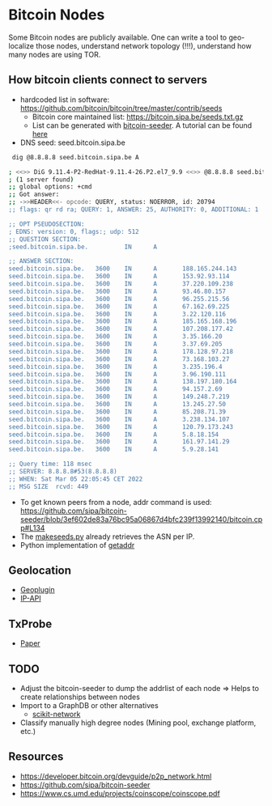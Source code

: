 # Bitcoin Nodes

Some Bitcoin nodes are publicly available. 
One can write a tool to geo- localize those nodes, understand network topology (!!!), understand how many nodes are using TOR.

## How bitcoin clients connect to servers
- hardcoded list in software: https://github.com/bitcoin/bitcoin/tree/master/contrib/seeds
  - Bitcoin core maintained list: https://bitcoin.sipa.be/seeds.txt.gz
  - List can be generated with [bitcoin-seeder](https://github.com/sipa/bitcoin-seeder). A tutorial can be found [here](https://bitcoindev.network/bitcoin-network-statistics/)
- DNS seed: seed.bitcoin.sipa.be
```bash
 dig @8.8.8.8 seed.bitcoin.sipa.be A

; <<>> DiG 9.11.4-P2-RedHat-9.11.4-26.P2.el7_9.9 <<>> @8.8.8.8 seed.bitcoin.sipa.be A
; (1 server found)
;; global options: +cmd
;; Got answer:
;; ->>HEADER<<- opcode: QUERY, status: NOERROR, id: 20794
;; flags: qr rd ra; QUERY: 1, ANSWER: 25, AUTHORITY: 0, ADDITIONAL: 1

;; OPT PSEUDOSECTION:
; EDNS: version: 0, flags:; udp: 512
;; QUESTION SECTION:
;seed.bitcoin.sipa.be.          IN      A

;; ANSWER SECTION:
seed.bitcoin.sipa.be.   3600    IN      A       188.165.244.143
seed.bitcoin.sipa.be.   3600    IN      A       153.92.93.114
seed.bitcoin.sipa.be.   3600    IN      A       37.220.109.238
seed.bitcoin.sipa.be.   3600    IN      A       93.46.80.157
seed.bitcoin.sipa.be.   3600    IN      A       96.255.215.56
seed.bitcoin.sipa.be.   3600    IN      A       67.162.69.225
seed.bitcoin.sipa.be.   3600    IN      A       3.22.120.116
seed.bitcoin.sipa.be.   3600    IN      A       185.165.168.196
seed.bitcoin.sipa.be.   3600    IN      A       107.208.177.42
seed.bitcoin.sipa.be.   3600    IN      A       3.35.166.20
seed.bitcoin.sipa.be.   3600    IN      A       3.37.69.205
seed.bitcoin.sipa.be.   3600    IN      A       178.128.97.218
seed.bitcoin.sipa.be.   3600    IN      A       73.168.103.27
seed.bitcoin.sipa.be.   3600    IN      A       3.235.196.4
seed.bitcoin.sipa.be.   3600    IN      A       3.96.190.111
seed.bitcoin.sipa.be.   3600    IN      A       138.197.180.164
seed.bitcoin.sipa.be.   3600    IN      A       94.157.2.69
seed.bitcoin.sipa.be.   3600    IN      A       149.248.7.219
seed.bitcoin.sipa.be.   3600    IN      A       13.245.27.50
seed.bitcoin.sipa.be.   3600    IN      A       85.208.71.39
seed.bitcoin.sipa.be.   3600    IN      A       3.238.134.107
seed.bitcoin.sipa.be.   3600    IN      A       120.79.173.243
seed.bitcoin.sipa.be.   3600    IN      A       5.8.18.154
seed.bitcoin.sipa.be.   3600    IN      A       161.97.141.29
seed.bitcoin.sipa.be.   3600    IN      A       5.9.28.141

;; Query time: 118 msec
;; SERVER: 8.8.8.8#53(8.8.8.8)
;; WHEN: Sat Mar 05 22:05:45 CET 2022
;; MSG SIZE  rcvd: 449

```
- To get known peers from a node, addr command is used: https://github.com/sipa/bitcoin-seeder/blob/3ef602de83a76bc95a06867d4bfc239f13992140/bitcoin.cpp#L134
- The [makeseeds.py](https://github.com/bitcoin/bitcoin/blob/master/contrib/seeds/makeseeds.py) already retrieves the ASN per IP. 
- Python implementation of [getaddr](https://stackoverflow.com/questions/58080849/how-do-i-get-the-response-of-getaddr-from-a-bitcoin-node-using-socket-programmin)

## Geolocation
- [Geoplugin](http://www.geoplugin.com/)
- [IP-API](https://ip-api.com/)

## TxProbe

* [Paper](https://arxiv.org/pdf/1812.00942.pdf)
 
## TODO
* Adjust the bitcoin-seeder to dump the addrlist of each node => Helps to create relationships between nodes
* Import to a GraphDB or other alternatives 
   + [scikit-network](https://scikit-network.readthedocs.io/en/latest/)
* Classify manually high degree nodes (Mining pool, exchange platform, etc.)

## Resources
- https://developer.bitcoin.org/devguide/p2p_network.html
- https://github.com/sipa/bitcoin-seeder
- https://www.cs.umd.edu/projects/coinscope/coinscope.pdf
